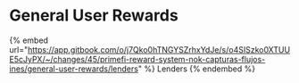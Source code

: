 # General User Rewards

{% embed url="https://app.gitbook.com/o/j7Qko0hTNGYSZrhxYdJe/s/o4SISzko0XTUUE5cJyPX/~/changes/45/primefi-reward-system-nok-capturas-flujos-ines/general-user-rewards/lenders" %}
Lenders
{% endembed %}
